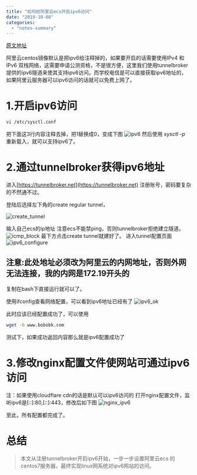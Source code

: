 ```yaml
---
title: "如何给阿里云ecs开启ipv6访问"
date: "2019-10-08"
categories: 
  - "notes-summary"
---
```


[原文地址](https://www.bobobk.com/377.html)

阿里云centos镜像默认是把ipv6给注释掉的，如果要开启的话需要使用IPv4 和 IPv6 双栈网络，这需要申请公测资格，不是很方便，这里我们使用tunnelbroker提供的ipv6隧道来使其支持ipv6访问。而学校电信是可以直接获取ipv6地址的，如果阿里云服务器可以ipv6访问的话就可以免费上网了。

# 1.开启ipv6访问

```bash
vi /etc/sysctl.conf
```

把下面这3行内容注释去掉，把1替换成0，变成下图 ![ipv6](https://www.bobobk.com/wp-content/uploads/2019/07/ipv6.webp) 然后使用 _sysctl -p_ 重新载入，就可以支持ipv6了。

# 2.通过tunnelbroker获得ipv6地址

进入[https://tunnelbroker.net](https://tunnelbroker.net) 注册账号，密码要复杂的不然通不过。

登陆后选择左下角的create regular tunnel，

![create_tunnel](https://www.bobobk.com/wp-content/uploads/2019/07/create_tunnel.webp)

输入自己ecs的ip地址 注意ecs不能禁ping，否则tunnelbroker拒绝建立隧道。 ![icmp_block](https://www.bobobk.com/wp-content/uploads/2019/07/icmp_block.webp) 最下方点击create tunnel就建好了。 进入tunnel配置页面 ![ipv6_configure](https://www.bobobk.com/wp-content/uploads/2019/07/ipv6_configure-1.webp)

## 注意:此处地址必须改为阿里云的内网地址，否则外网无法连接，我的内网是172.19开头的

复制在bash下直接运行就可以了。

使用ifconfig查看网络配置，可以看到ipv6地址已经有了 ![ipv6_ok](https://www.bobobk.com/wp-content/uploads/2019/07/ipv6_ok.webp)

此时应该已经配置成功了，可以使用

```bash
wget -6 www.bobobk.com
```

测试下，如果成功返回内容那么就是ipv6配置成功了

# 3.修改nginx配置文件使网站可通过ipv6访问

注：如果使用cloudflare cdn的话是默认可以ipv6访问的 打开nginx配置文件，监听ipv6是\[::\]:80,\[::\]:443，修改后如下图 ![nginx_ipv6](https://www.bobobk.com/wp-content/uploads/2019/07/nginx_ipv6.webp)

至此，所有配置都完成了。

# 总结

> 本文从注册tunnelbroker开启ipv6开始，一步一步设置阿里云ecs 的centos7服务器，最终实现linux网系统对ipv6网站的访问。
